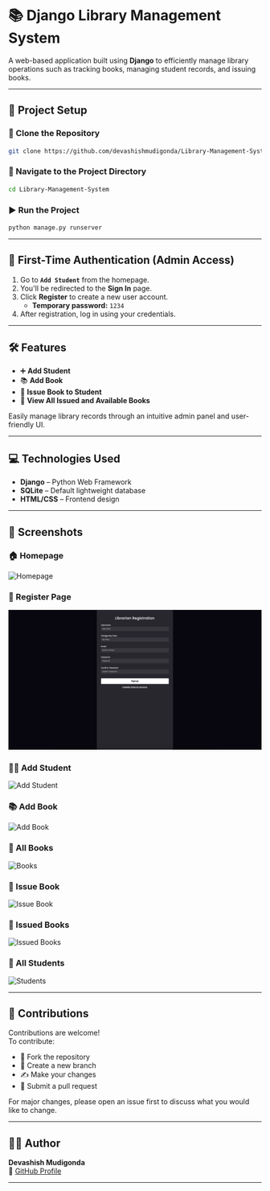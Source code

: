 # 📚 Django Library Management System

A web-based application built using **Django** to efficiently manage library operations such as tracking books, managing student records, and issuing books.

---

## 🚀 Project Setup

### 🔁 Clone the Repository
```bash
git clone https://github.com/devashishmudigonda/Library-Management-System
```

### 📁 Navigate to the Project Directory
```bash
cd Library-Management-System
```

### ▶️ Run the Project
```bash
python manage.py runserver
```

---

## 🔐 First-Time Authentication (Admin Access)

1. Go to **`Add Student`** from the homepage.
2. You'll be redirected to the **Sign In** page.
3. Click **Register** to create a new user account.  
   - **Temporary password:** `1234`
4. After registration, log in using your credentials.

---

## 🛠 Features

- ➕ **Add Student**  
- 📚 **Add Book**  
- 🔄 **Issue Book to Student**  
- 📖 **View All Issued and Available Books**  

Easily manage library records through an intuitive admin panel and user-friendly UI.

---

## 💻 Technologies Used

- **Django** – Python Web Framework  
- **SQLite** – Default lightweight database  
- **HTML/CSS** – Frontend design  


---

## 📸 Screenshots

### 🏠 Homepage
![Homepage](images/homepage.png)

### 🔐 Register Page
![Register](images/register.png)

### 👨‍🎓 Add Student
![Add Student](images/add_student.png)

### 📚 Add Book
![Add Book](images/add_book.png)

### 📖 All Books
![Books](images/books.png)

### 🔄 Issue Book
![Issue Book](images/issue_book.png)

### 📗 Issued Books
![Issued Books](images/issued_books.png)

### 👥 All Students
![Students](images/students.png)


---

## 🤝 Contributions

Contributions are welcome!  
To contribute:

- 🍴 Fork the repository  
- 🌿 Create a new branch  
- ✍️ Make your changes  
- 🔁 Submit a pull request  

For major changes, please open an issue first to discuss what you would like to change.

---

## 🧑‍💻 Author

**Devashish Mudigonda**  
🔗 [GitHub Profile](https://github.com/devashishmudigonda)

---
